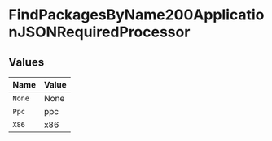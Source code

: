 # FindPackagesByName200ApplicationJSONRequiredProcessor


## Values

| Name   | Value  |
| ------ | ------ |
| `None` | None   |
| `Ppc`  | ppc    |
| `X86`  | x86    |